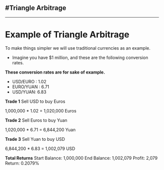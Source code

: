 ## #Triangle Arbitrage

---

# Example of Triangle Arbitrage

To make things simpler we will use traditional currencies as an example.

- Imagine you have $1 million, and these are the following conversion rates.

**These conversion rates are for sake of example.**

- USD/EURO : 1.02
- EURO/YUAN : 6.71
- USD/YUAN: 6.83

**Trade 1**
Sell USD to buy Euros

1,000,000 \* 1.02 = 1,020,000 Euros

**Trade 2**
Sell Euros to buy Yuan

1,020,000 \* 6.71 = 6,844,200 Yuan

**Trade 3**
Sell Yuan to buy USD

6,844,200 \* 6.83 = 1,002,079 USD

**Total Returns**
Start Balance: 1,000,000
End Balance: 1,002,079
Profit: 2,079
Return: 0.2079%
